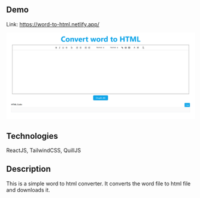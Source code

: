 ## Demo
Link: https://word-to-html.netlify.app/

<!-- insert img -->
![Word to HTML](./public/intro.png)

## Technologies
ReactJS, TailwindCSS, QuillJS

## Description
This is a simple word to html converter. It converts the word file to html file and downloads it.
